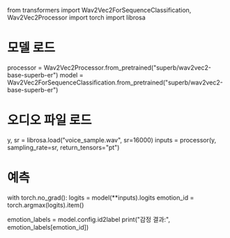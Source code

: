 from transformers import Wav2Vec2ForSequenceClassification, Wav2Vec2Processor
import torch
import librosa

# 모델 로드
processor = Wav2Vec2Processor.from_pretrained("superb/wav2vec2-base-superb-er")
model = Wav2Vec2ForSequenceClassification.from_pretrained("superb/wav2vec2-base-superb-er")

# 오디오 파일 로드
y, sr = librosa.load("voice_sample.wav", sr=16000)
inputs = processor(y, sampling_rate=sr, return_tensors="pt")

# 예측
with torch.no_grad():
    logits = model(**inputs).logits
    emotion_id = torch.argmax(logits).item()

emotion_labels = model.config.id2label
print("감정 결과:", emotion_labels[emotion_id])
